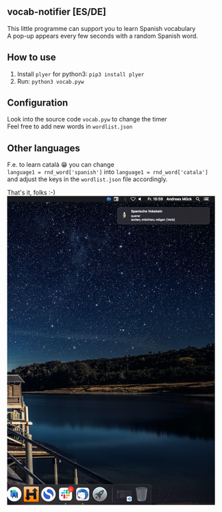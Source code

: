 ## vocab-notifier [ES/DE]
This little programme can support you to learn Spanish vocabulary<br>
A pop-up appears every few seconds with a random Spanish word.<br>

## How to use
1. Install `plyer` for python3: `pip3 install plyer`
2. Run: `python3 vocab.pyw`

## Configuration
Look into the source code `vocab.pyw` to change the timer<br>
Feel free to add new words in `wordlist.json`<br>

## Other languages
F.e. to learn català :grin: you can change<br>
`language1 = rnd_word['spanish']` into `language1 = rnd_word['catala']`<br>
and adjust the keys in the `wordlist.json` file accordingly.<br>

That's it, folks :-)
<img src="demo.png">
